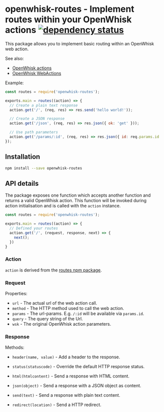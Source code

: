 # openwhisk-routes - Implement routes within your OpenWhisk actions [![dependency status](https://david-dm.org/cokeSchlumpf/openwhisk-routes.svg)](https://david-dm.org/cokeSchlumpf/openwhisk-routes)

This package allows you to implement basic routing within an OpenWhisk web action. 

See also:

* [OpenWhisk actions](https://console.bluemix.net/docs/openwhisk/openwhisk_actions.html#openwhisk_actions)
* [OpenWhisk WebActions](https://console.bluemix.net/docs/openwhisk/openwhisk_webactions.html#openwhisk_webactions)

Example:

```javascript
const routes = require('openwhisk-routes');

exports.main = routes((action) => {
  // Create a plain text response
  action.get('/', (req, res) => res.send('hello world!'));

  // Create a JSON response
  action.get('/json', (req, res) => res.json({ ok: 'get' }));

  // Use path parameters
  action.get('/params/:id', (req, res) => res.json({ id: req.params.id }));
});
```

## Installation

```bash
npm install --save openwhisk-routes
```

## API details

The package exposes one function which accepts another function and returns a valid OpenWhisk action. This function will be invoked during action initialisation and is called with the `action` instance.

```javascript
const routes = require('openwhisk-routes');

exports.main = routes((action) => {
  // Defined your routes
  action.get('/', (request, response, next) => {
    next();
  })
}
```

### Action

`action` is derived from the [routes npm package](https://www.npmjs.com/package/routes).

### Request

Properties:

* `url` - The actual url of the web action call.
* `method` - The HTTP method used to call the web action.
* `params` - The url-params. E.g. `/:id` will be available via `params.id`.
* `query` - The query string of the Url.
* `wsk` - The original OpenWhisk action parameters.

### Response

Methods:

* `header(name, value)` - Add a header to the response.
* `status(statuscode)` - Override the default HTTP response status.

* `html(htmlcontent)` - Send a response with HTML content.
* `json(object)` - Send a response with a JSON object as content.
* `send(text)` - Send a response with plain text content.
* `redirect(location)` - Send a HTTP redirect.